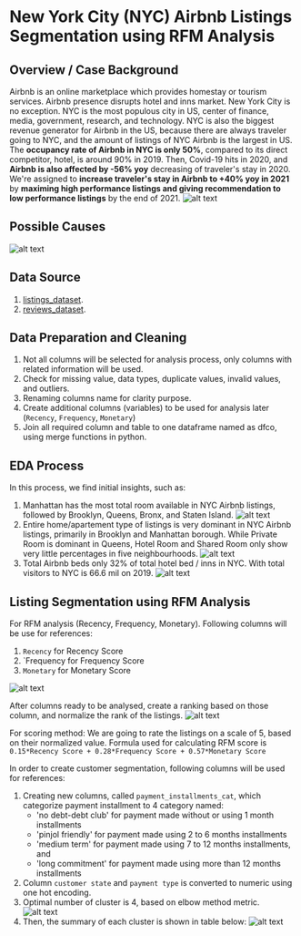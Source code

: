 # New York City (NYC) Airbnb Listings Segmentation using RFM Analysis

## Overview / Case Background
Airbnb is an online marketplace which provides homestay or tourism services. Airbnb presence disrupts hotel and inns market. New York City is no exception. NYC is the most populous city in US, center of finance, media, government, research, and technology. NYC is also the biggest revenue generator for Airbnb in the US, because there are always traveler going to NYC, and the amount of listings of NYC Airbnb is the largest in US. The **occupancy rate of Airbnb in NYC is only 50%**, compared to its direct competitor, hotel, is around 90% in 2019. Then, Covid-19 hits in 2020, and **Airbnb is also affected by -56% yoy** decreasing of traveler's stay in 2020. We're assigned to **increase traveler's stay in Airbnb to +40% yoy in 2021** by **maximing high performance listings and giving recommendation to low performance listings** by the end of 2021.
![alt text](nyc-airbnb-business-question.JPG)

## Possible Causes
![alt text](https://github.com/gilangbahana/rfm-segmentation/blob/main/nyc-rca.JPG)

## Data Source
1. [listings_dataset](https://drive.google.com/file/d/1u98aNFkoMSh-wO973HG9rl57MhCUJJCD/view?usp=sharing).
2. [reviews_dataset](https://drive.google.com/file/d/10NbikSxI_GtZsTxVmx6_hcIpAwvH5RMj/view?usp=sharing).

## Data Preparation and Cleaning
1. Not all columns will be selected for analysis process, only columns with related information will be used.
2. Check for missing value, data types, duplicate values, invalid values, and outliers.
3. Renaming columns name for clarity purpose.
4. Create additional columns (variables) to be used for analysis later (`Recency`, `Frequency`, `Monetary`)
5. Join all required column and table to one dataframe named as dfco, using merge functions in python.

## EDA Process
In this process, we find initial insights, such as:
1. Manhattan has the most total room available in NYC Airbnb listings, followed by Brooklyn, Queens, Bronx, and Staten Island.
![alt text](https://github.com/gilangbahana/rfm-segmentation/blob/main/nyc-eda-based-on-borough.JPG)
2. Entire home/apartement type of listings is very dominant in NYC Airbnb listings, primarily in Brooklyn and Manhattan borough. While Private Room is dominant in Queens, Hotel Room and Shared Room only show very little percentages in five neighbourhoods.
![alt text](https://github.com/gilangbahana/rfm-segmentation/blob/main/nyc-eda-based-on-room-type.JPG)
3. Total Airbnb beds only 32% of total hotel bed / inns in NYC. With total visitors to NYC is 66.6 mil on 2019. 
![alt text](https://github.com/gilangbahana/rfm-segmentation/blob/main/nyc-eda-airbnb-beds-2019.JPG)

## Listing Segmentation using RFM Analysis
For RFM analysis (Recency, Frequency, Monetary). Following columns will be use for references:
1. `Recency` for Recency Score
2. `Frequency for Frequency Score
3. `Monetary` for Monetary Score

![alt text](https://github.com/gilangbahana/rfm-segmentation/blob/main/nyc-rfm-initial.JPG)

After columns ready to be analysed, create a ranking based on those column, and normalize the rank of the listings.
![alt text](https://github.com/gilangbahana/rfm-segmentation/blob/main/nyc-rfm-ranking.JPG)

For scoring method:
We are going to rate the listings on a scale of 5, based on their normalized value. Formula used for calculating RFM score is
`0.15*Recency Score + 0.28*Frequency Score + 0.57*Monetary Score`




In order to create customer segmentation, following columns will be used for references:
1. Creating new columns, called `payment_installments_cat`, which categorize payment installment to 4 category named:
    - 'no debt-debt club' for payment made without or using 1 month installments
    - 'pinjol friendly' for payment made using 2 to 6 months installments
    - 'medium term' for payment made using 7 to 12 months installments, and
    - 'long commitment' for payment made using more than 12 months installments
2. Column `customer state` and `payment type` is converted to numeric using one hot encoding.
3. Optimal number of cluster is 4, based on elbow method metric.
![alt text](https://github.com/gilangbahana/customer-segmentation/blob/main/cust-segmentation-elbow-method.png)
4. Then, the summary of each cluster is shown in table below:
![alt text](https://github.com/gilangbahana/customer-segmentation/blob/main/cluster-customer-segmentation.JPG)
